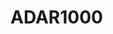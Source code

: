 # ADAR1000

```{devicetree} /wsshare/analog_work/vger/linux/Documentation/devicetree/bindings/iio/adc/adi,adar1000.yaml
```